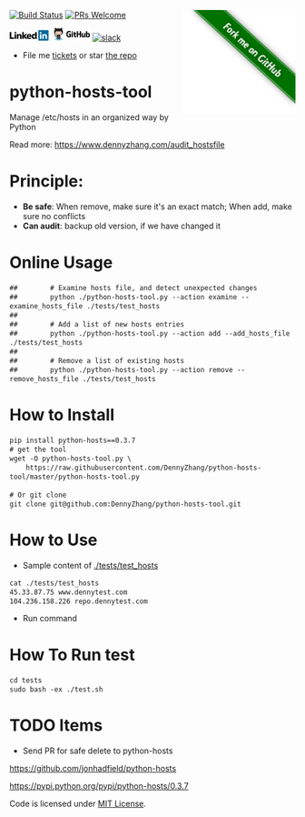 <a href="https://github.com/DennyZhang?tab=followers"><img align="right" width="200" height="183" src="https://raw.githubusercontent.com/USDevOps/mywechat-slack-group/master/images/fork_github.png" /></a>

[![Build Status](https://travis-ci.org/dennyzhang/python-hosts-tool.svg?branch=master)](https://travis-ci.org/dennyzhang/python-hosts-tool) [![PRs Welcome](https://img.shields.io/badge/PRs-welcome-brightgreen.svg)](http://makeapullrequest.com)

[![LinkedIn](https://raw.githubusercontent.com/USDevOps/mywechat-slack-group/master/images/linkedin_icon.png)](https://www.linkedin.com/in/dennyzhang001) [![Github](https://raw.githubusercontent.com/USDevOps/mywechat-slack-group/master/images/github.png)](https://github.com/DennyZhang) <a href="https://www.dennyzhang.com/slack" target="_blank" rel="nofollow"><img src="http://slack.dennyzhang.com/badge.svg" alt="slack"/></a> <a href="https://github.com/DennyZhang" target="_blank" rel="nofollow"></a>

- File me [tickets](https://github.com/DennyZhang/python-hosts-tool/issues) or star [the repo](https://github.com/DennyZhang/python-hosts-tool)

# python-hosts-tool
Manage /etc/hosts in an organized way by Python

Read more: https://www.dennyzhang.com/audit_hostsfile

# Principle:
- **Be safe**: When remove, make sure it's an exact match; When add, make sure no conflicts
- **Can audit**: backup old version, if we have changed it

# Online Usage
```
##        # Examine hosts file, and detect unexpected changes
##        python ./python-hosts-tool.py --action examine --examine_hosts_file ./tests/test_hosts
##
##        # Add a list of new hosts entries
##        python ./python-hosts-tool.py --action add --add_hosts_file ./tests/test_hosts
##
##        # Remove a list of existing hosts
##        python ./python-hosts-tool.py --action remove --remove_hosts_file ./tests/test_hosts
```

# How to Install
```
pip install python-hosts==0.3.7
# get the tool
wget -O python-hosts-tool.py \
    https://raw.githubusercontent.com/DennyZhang/python-hosts-tool/master/python-hosts-tool.py

# Or git clone
git clone git@github.com:DennyZhang/python-hosts-tool.git
```

# How to Use
- Sample content of [./tests/test_hosts](./tests/test_hosts)
```
cat ./tests/test_hosts
45.33.87.75 www.dennytest.com
104.236.158.226 repo.dennytest.com
```

- Run command

# How To Run test
```
cd tests
sudo bash -ex ./test.sh
```
# TODO Items

- Send PR for safe delete to python-hosts

https://github.com/jonhadfield/python-hosts

https://pypi.python.org/pypi/python-hosts/0.3.7

Code is licensed under [MIT License](https://www.dennyzhang.com/wp-content/mit_license.txt).
